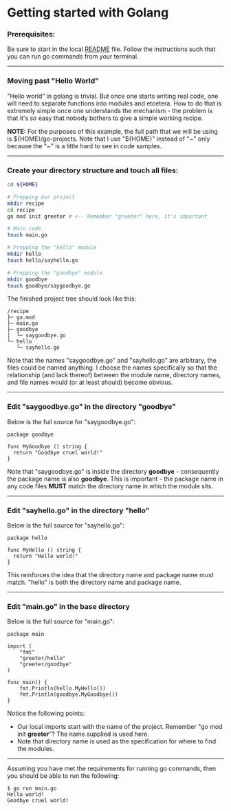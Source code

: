 # Getting started with Golang

### Prerequisites:

Be sure to start in the local [README](./README.md) file. Follow the instructions such that you can run go commands from your terminal.

---

### Moving past "Hello World"

"Hello world" in golang is trivial. But once one starts writing real code, one will need to separate functions into modules and etcetera. How to do that is extremely simple once one understands the mechanism - the problem is that it's *so* easy that nobody bothers to give a simple working recipe.

**NOTE:** For the purposes of this example, the full path that we will be using is ${HOME}/go-projects. Note that I use "${HOME}" instead of "\~" only because the "\~" is a little hard to see in code samples.

---

### Create your directory structure and touch all files:

```bash
cd ${HOME}

# Prepping our project
mkdir recipe
cd recipe
go mod init greeter # <-- Remember "greeter" here, it's important

# Main code
touch main.go

# Prepping the "hello" module
mkdir hello
touch hello/sayhello.go

# Prepping the "goodbye" module
mkdir goodbye
touch goodbye/saygoodbye.go
```


The finished project tree should look like this:

    /recipe
    ├─ go.mod
    ├─ main.go
    ├─ goodbye
    |  └─ saygoodbye.go
    └─ hello
       └─ sayhello.go

Note that the names "saygoodbye.go" and "sayhello.go" are arbitrary, the files could be named anything. I choose the names specifically so that the relationship (and lack thereof) between the module name, directory names, and file names would (or at least should) become obvious.

---

### Edit "saygoodbye.go" in the directory "goodbye"

Below is the full source for "saygoodbye.go":

```golang
package goodbye

func MyGoodbye () string {
  return "Goodbye cruel world!"
}
```

Note that "saygoodbye.go" is inside the directory **goodbye** - consequently the package name is also **goodbye**. This is important - the package name in any code files **MUST** match the directory name in which the module sits.

---

### Edit "sayhello.go" in the directory "hello"

Below is the full source for "sayhello.go":

```golang
package hello

func MyHello () string {
  return "Hello world!"
}
```

This reinforces the idea that the directory name and package name must match. "hello" is both the directory name and package name.

---

### Edit "main.go" in the base directory

Below is the full source for "main.go":

```golang
package main

import (
    "fmt"
    "greeter/hello"
    "greeter/goodbye"
)

func main() {
    fmt.Println(hello.MyHello())
    fmt.Println(goodbye.MyGoodbye())
}
```

Notice the following points:

- Our local imports start with the name of the project. Remember "go mod init **greeter**"? The name supplied is used here.
- Note that directory name is used as the specification for where to find the modules.

---

Assuming you have met the requirements for running go commands, then you should be able to run the following:

```
$ go run main.go 
Hello world!
Goodbye cruel world!
```
